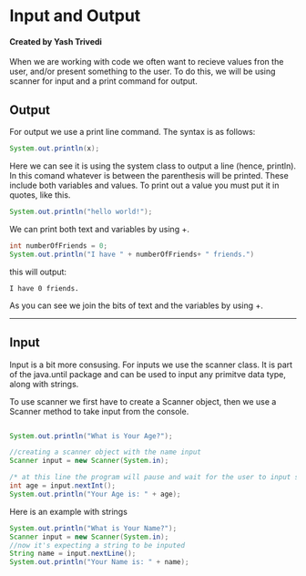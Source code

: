 # Input and Output

#### Created by Yash Trivedi

When we are working with code we often want to recieve values fron the user, and/or present something to the user. To do this, we will be using scanner for input and a print command for output.

## Output
For output we use a print line command. The syntax is as follows:
````java
System.out.println(x);
````
Here we can see it is using the system class to output a line (hence, println).
In this comand whatever is between the parenthesis will be printed. These include both variables and values. To print out a value you must put it in quotes, like this.
````java
System.out.println("hello world!");
````
We can print both text and variables by using +.

````java
int numberOfFriends = 0;
System.out.println("I have " + numberOfFriends+ " friends.")
````
this will output:
````
I have 0 friends.
````
As you can see we join the bits of text and the variables by using +.


---

## Input
Input is a bit more consusing. For inputs we use the scanner class. It is part of the java.until package and can be used to input any primitve data type, along with strings.

To use scanner we first have to create a Scanner object, then we use a Scanner method to take input from the console.
````java

System.out.println("What is Your Age?");

//creating a scanner object with the name input
Scanner input = new Scanner(System.in);

/* at this line the program will pause and wait for the user to input something into the console */
int age = input.nextInt();
System.out.println("Your Age is: " + age);
````

Here is an example with strings

````java
System.out.println("What is Your Name?");
Scanner input = new Scanner(System.in);
//now it's expecting a string to be inputed
String name = input.nextLine();
System.out.println("Your Name is: " + name);
````

